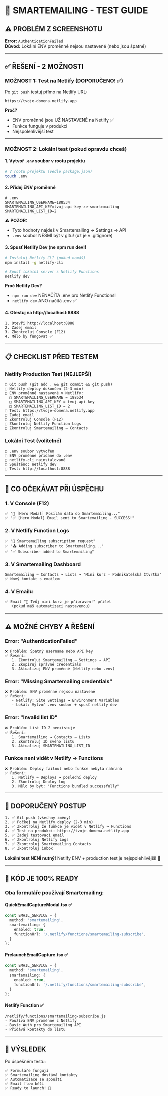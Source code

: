# 🧪 SMARTEMAILING - TEST GUIDE

## ⚠️ PROBLÉM Z SCREENSHOTU

**Error:** `AuthenticationFailed`  
**Důvod:** Lokální ENV proměnné nejsou nastavené (nebo jsou špatné)

---

## ✅ ŘEŠENÍ - 2 MOŽNOSTI

### **MOŽNOST 1: Test na Netlify (DOPORUČENO! ✅)**

Po `git push` testuj přímo na Netlify URL:
```
https://tvoje-domena.netlify.app
```

**Proč?**
- ENV proměnné jsou UŽ NASTAVENÉ na Netlify ✅
- Funkce funguje v produkci
- Nejspolehlivější test

---

### **MOŽNOST 2: Lokální test (pokud opravdu chceš)**

#### **1. Vytvoř `.env` soubor v rootu projektu**

```bash
# V rootu projektu (vedle package.json)
touch .env
```

#### **2. Přidej ENV proměnné**

```env
# .env
SMARTEMAILING_USERNAME=188534
SMARTEMAILING_API_KEY=tvuj-api-key-ze-smartemailing
SMARTEMAILING_LIST_ID=2
```

**⚠️ POZOR:**
- Tyto hodnoty najdeš v Smartemailing → Settings → API
- `.env` soubor NESMÍ být v gitu! (už je v .gitignore)

#### **3. Spusť Netlify Dev (ne npm run dev!)**

```bash
# Instaluj Netlify CLI (pokud nemáš)
npm install -g netlify-cli

# Spusť lokální server s Netlify Functions
netlify dev
```

**Proč Netlify Dev?**
- `npm run dev` NENAČÍTÁ .env pro Netlify Functions!
- `netlify dev` ANO načítá .env ✅

#### **4. Otestuj na http://localhost:8888**

```
1. Otevři http://localhost:8888
2. Zadej email
3. Zkontroluj Console (F12)
4. Mělo by fungovat ✅
```

---

## 📋 CHECKLIST PŘED TESTEM

### **Netlify Production Test (NEJLEPŠÍ)**
```
□ Git push (git add . && git commit && git push)
□ Netlify deploy dokončen (2-3 min)
□ ENV proměnné nastavené v Netlify:
  □ SMARTEMAILING_USERNAME = 188534
  □ SMARTEMAILING_API_KEY = tvuj-api-key
  □ SMARTEMAILING_LIST_ID = 2
□ Test: https://tvoje-domena.netlify.app
□ Zadej email
□ Zkontroluj Console (F12)
□ Zkontroluj Netlify Function Logs
□ Zkontroluj Smartemailing → Contacts
```

### **Lokální Test (volitelné)**
```
□ .env soubor vytvořen
□ ENV proměnné přidané do .env
□ netlify-cli nainstalované
□ Spuštěno: netlify dev
□ Test: http://localhost:8888
```

---

## 🎯 CO OČEKÁVAT PŘI ÚSPĚCHU

### **1. V Console (F12)**
```
✅ "📧 [Hero Modal] Posílám data do Smartemailing..."
✅ "✅ [Hero Modal] Email sent to Smartemailing - SUCCESS!"
```

### **2. V Netlify Function Logs**
```
✅ "📧 Smartemailing subscription request"
✅ "📤 Adding subscriber to Smartemailing..."
✅ "✅ Subscriber added to Smartemailing"
```

### **3. V Smartemailing Dashboard**
```
Smartemailing → Contacts → Lists → "Mini kurz - Podnikatelská Čtvrtka"
✅ Nový kontakt s emailem
```

### **4. V Emailu**
```
✅ Email "🎉 Tvůj mini kurz je připraven!" přišel
   (pokud máš automatizaci nastavenou)
```

---

## ⚠️ MOŽNÉ CHYBY A ŘEŠENÍ

### **Error: "AuthenticationFailed"**
```
❌ Problém: Špatný username nebo API key
✅ Řešení: 
   1. Zkontroluj Smartemailing → Settings → API
   2. Zkopíruj správné credentials
   3. Aktualizuj ENV proměnné (Netlify nebo .env)
```

### **Error: "Missing Smartemailing credentials"**
```
❌ Problém: ENV proměnné nejsou nastavené
✅ Řešení:
   - Netlify: Site Settings → Environment Variables
   - Lokál: Vytvoř .env soubor + spusť netlify dev
```

### **Error: "Invalid list ID"**
```
❌ Problém: List ID 2 neexistuje
✅ Řešení:
   1. Smartemailing → Contacts → Lists
   2. Zkontroluj ID svého listu
   3. Aktualizuj SMARTEMAILING_LIST_ID
```

### **Funkce není vidět v Netlify → Functions**
```
❌ Problém: Deploy failnul nebo funkce nebyla nahraná
✅ Řešení:
   1. Netlify → Deploys → poslední deploy
   2. Zkontroluj Deploy log
   3. Mělo by být: "Functions bundled successfully"
```

---

## 🚀 DOPORUČENÝ POSTUP

```
1. ✅ Git push (všechny změny)
2. ✅ Počkej na Netlify deploy (2-3 min)
3. ✅ Zkontroluj že funkce je vidět v Netlify → Functions
4. ✅ Test na produkci: https://tvoje-domena.netlify.app
5. ✅ Zadej testovací email
6. ✅ Zkontroluj Netlify Logs
7. ✅ Zkontroluj Smartemailing Contacts
8. ✅ Zkontroluj inbox
```

**Lokální test NENÍ nutný!** Netlify ENV + production test je nejspolehlivější! 💪

---

## 📝 KÓD JE 100% READY

### **Oba formuláře používají Smartemailing:**

#### **QuickEmailCaptureModal.tsx** ✅
```typescript
const EMAIL_SERVICE = {
  method: 'smartemailing',
  smartemailing: {
    enabled: true,
    functionUrl: '/.netlify/functions/smartemailing-subscribe',
  }
};
```

#### **PrelaunchEmailCapture.tsx** ✅
```typescript
const EMAIL_SERVICE = {
  method: 'smartemailing',
  smartemailing: {
    enabled: true,
    functionUrl: '/.netlify/functions/smartemailing-subscribe',
  }
};
```

#### **Netlify Function** ✅
```
/netlify/functions/smartemailing-subscribe.js
- Používá ENV proměnné z Netlify
- Basic Auth pro Smartemailing API
- Přidává kontakty do listu
```

---

## 🎉 VÝSLEDEK

Po úspěšném testu:
```
✅ Formuláře fungují
✅ Smartemailing dostává kontakty
✅ Automatizace se spouští
✅ Email flow běží
✅ Ready to launch! 🚀
```
